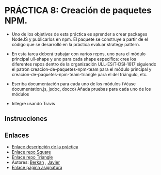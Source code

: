 # PRÁCTICA 8: Creación de paquetes NPM.

* Uno de los objetivos de esta práctica es aprender a crear packages NodeJS y publicarlos en npm. El paquete se construye a partir de el código que se desarrolló en la práctica evaluar strategy pattern.

* En esta tarea deberá trabajar con varios repos, uno para el módulo principal ull-shape y uno para cada shape específica: cree los diferentes repos dentro de la organización ULL-ESIT-DSI-1617 siguiendo el patrón creacion-de-paquetes-npm-team para el módulo principal y creacion-de-paquetes-npm-team-triangle para el del triángulo, etc.

* Escriba documentación para cada uno de los módulos (Véase documentation.js, jsdoc, docco)
Añada pruebas para cada uno de los módulos

* Integre usando Travis


## Instrucciones




## Enlaces

* [Enlace descripción de la práctica](https://casianorodriguezleon.gitbooks.io/ull-esit-1617/content/apuntes/nodejspackages.md)
* [Enlace repo Square](https://github.com/ULL-ESIT-DSI-1617/creacion-de-paquetes-npm-berkan-javier-square)
* [Enlace repo Triangle](https://github.com/ULL-ESIT-DSI-1617/creacion-de-paquetes-npm-berkan-javier-triangle)
* Autores: [Berkan](https://berkanrhdz.github.io) , [Javier](https://javiergonher.github.io/)
* [Enlace página asignatura](https://campusvirtual.ull.es/1617/course/view.php?id=1136)